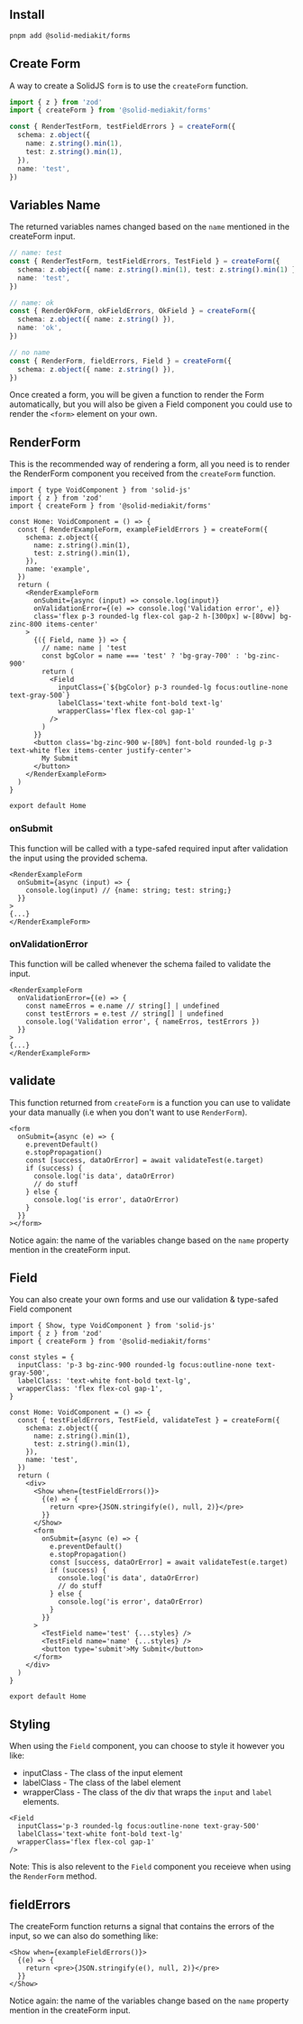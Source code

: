 ## Install

```sh
pnpm add @solid-mediakit/forms
```

## Create Form

A way to create a SolidJS `form` is to use the `createForm` function.

```ts
import { z } from 'zod'
import { createForm } from '@solid-mediakit/forms'

const { RenderTestForm, testFieldErrors } = createForm({
  schema: z.object({
    name: z.string().min(1),
    test: z.string().min(1),
  }),
  name: 'test',
})
```

## Variables Name

The returned variables names changed based on the `name` mentioned in the createForm input.

```ts
// name: test
const { RenderTestForm, testFieldErrors, TestField } = createForm({
  schema: z.object({ name: z.string().min(1), test: z.string().min(1) }),
  name: 'test',
})

// name: ok
const { RenderOkForm, okFieldErrors, OkField } = createForm({
  schema: z.object({ name: z.string() }),
  name: 'ok',
})

// no name
const { RenderForm, fieldErrors, Field } = createForm({
  schema: z.object({ name: z.string() }),
})
```

Once created a form, you will be given a function to render the Form automatically, but you will also be given a Field component you could use to render the `<form>` element on your own.

## RenderForm

This is the recommended way of rendering a form, all you need is to render the RenderForm component you received from the `createForm` function.

```tsx
import { type VoidComponent } from 'solid-js'
import { z } from 'zod'
import { createForm } from '@solid-mediakit/forms'

const Home: VoidComponent = () => {
  const { RenderExampleForm, exampleFieldErrors } = createForm({
    schema: z.object({
      name: z.string().min(1),
      test: z.string().min(1),
    }),
    name: 'example',
  })
  return (
    <RenderExampleForm
      onSubmit={async (input) => console.log(input)}
      onValidationError={(e) => console.log('Validation error', e)}
      class='flex p-3 rounded-lg flex-col gap-2 h-[300px] w-[80vw] bg-zinc-800 items-center'
    >
      {({ Field, name }) => {
        // name: name | 'test
        const bgColor = name === 'test' ? 'bg-gray-700' : 'bg-zinc-900'
        return (
          <Field
            inputClass={`${bgColor} p-3 rounded-lg focus:outline-none text-gray-500`}
            labelClass='text-white font-bold text-lg'
            wrapperClass='flex flex-col gap-1'
          />
        )
      }}
      <button class='bg-zinc-900 w-[80%] font-bold rounded-lg p-3 text-white flex items-center justify-center'>
        My Submit
      </button>
    </RenderExampleForm>
  )
}

export default Home
```

### onSubmit

This function will be called with a type-safed required input after validation the input using the provided schema.

```tsx
<RenderExampleForm
  onSubmit={async (input) => {
    console.log(input) // {name: string; test: string;}
  }}
>
{...}
</RenderExampleForm>
```

### onValidationError

This function will be called whenever the schema failed to validate the input.

```tsx
<RenderExampleForm
  onValidationError={(e) => {
    const nameErros = e.name // string[] | undefined
    const testErrors = e.test // string[] | undefined
    console.log('Validation error', { nameErros, testErrors })
  }}
>
{...}
</RenderExampleForm>
```

## validate

This function returned from `createForm` is a function you can use to validate your data manually (i.e when you don't want to use `RenderForm`).

```tsx
<form
  onSubmit={async (e) => {
    e.preventDefault()
    e.stopPropagation()
    const [success, dataOrError] = await validateTest(e.target)
    if (success) {
      console.log('is data', dataOrError)
      // do stuff
    } else {
      console.log('is error', dataOrError)
    }
  }}
></form>
```

Notice again: the name of the variables change based on the `name` property mention in the createForm input.

## Field

You can also create your own forms and use our validation & type-safed Field component

```tsx
import { Show, type VoidComponent } from 'solid-js'
import { z } from 'zod'
import { createForm } from '@solid-mediakit/forms'

const styles = {
  inputClass: 'p-3 bg-zinc-900 rounded-lg focus:outline-none text-gray-500',
  labelClass: 'text-white font-bold text-lg',
  wrapperClass: 'flex flex-col gap-1',
}

const Home: VoidComponent = () => {
  const { testFieldErrors, TestField, validateTest } = createForm({
    schema: z.object({
      name: z.string().min(1),
      test: z.string().min(1),
    }),
    name: 'test',
  })
  return (
    <div>
      <Show when={testFieldErrors()}>
        {(e) => {
          return <pre>{JSON.stringify(e(), null, 2)}</pre>
        }}
      </Show>
      <form
        onSubmit={async (e) => {
          e.preventDefault()
          e.stopPropagation()
          const [success, dataOrError] = await validateTest(e.target)
          if (success) {
            console.log('is data', dataOrError)
            // do stuff
          } else {
            console.log('is error', dataOrError)
          }
        }}
      >
        <TestField name='test' {...styles} />
        <TestField name='name' {...styles} />
        <button type='submit'>My Submit</button>
      </form>
    </div>
  )
}

export default Home
```

## Styling

When using the `Field` component, you can choose to style it however you like:

- inputClass - The class of the input element
- labelClass - The class of the label element
- wrapperClass - The class of the div that wraps the `input` and `label` elements.

```tsx
<Field
  inputClass='p-3 rounded-lg focus:outline-none text-gray-500'
  labelClass='text-white font-bold text-lg'
  wrapperClass='flex flex-col gap-1'
/>
```

Note: This is also relevent to the `Field` component you receieve when using the `RenderForm` method.

## fieldErrors

The createForm function returns a signal that contains the errors of the input, so we can also do something like:

```tsx
<Show when={exampleFieldErrors()}>
  {(e) => {
    return <pre>{JSON.stringify(e(), null, 2)}</pre>
  }}
</Show>
```

Notice again: the name of the variables change based on the `name` property mention in the createForm input.

